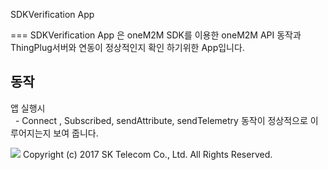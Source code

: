 
SDKVerification App

===
SDKVerification App 은 oneM2M SDK를 이용한 oneM2M API 동작과 ThingPlug서버와 연동이 정상적인지 확인 하기위한 App입니다.

## 동작
앱 실행시  
   - Connect , Subscribed, sendAttribute, sendTelemetry 동작이 정상적으로 이루어지는지 보여 줍니다.
   
![](SDKVerification.png)
Copyright (c) 2017 SK Telecom Co., Ltd. All Rights Reserved.
